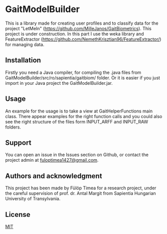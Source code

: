 # GaitModelBuilder

This is a library made for creating user profiles and to classify data for the project "LetMeIn" (https://github.com/MilleJanos/GaitBiometrics). This project is under construction. In this part I use the weka library and FeatureExtractor (https://github.com/NemethKrisztian96/FeatureExtractor/) for managing data.

## Installation

Firstly you need a Java compiler, for compiling the .java files from GaitModelBuilder/src/ro/sapientia/gaitbiom/ folder. Or it is easier if you just import in your Java project the GaitModelBuilder.jar.

## Usage

An example for the usage is to take a view at GaitHelperFunctions main class. There appear examples for the right function calls and you could also see the right structure of the files form INPUT_ARFF and INPUT_RAW folders. 

## Support

You can open an issue in the Issues section on Github, or contact the project admin at fuloptimea1427@gmail.com.

## Authors and acknowledgment

This project has been made by Fülöp Timea for a research project, under the careful supervision of prof. dr. Antal Margit from Sapientia Hungarian University of Transylvania.

## License
[MIT](https://choosealicense.com/licenses/mit/)
